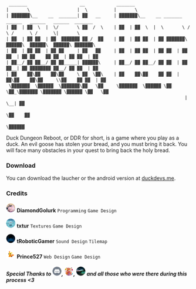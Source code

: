 ```
 _______                    __            _______                                                        
|       \                  |  \          |       \                                                       
| ▓▓▓▓▓▓▓\__    __  _______| ▓▓   __     | ▓▓▓▓▓▓▓\__    __ _______   ______   ______   ______  _______  
| ▓▓  | ▓▓  \  |  \/       \ ▓▓  /  \    | ▓▓  | ▓▓  \  |  \       \ /      \ /      \ /      \|       \ 
| ▓▓  | ▓▓ ▓▓  | ▓▓  ▓▓▓▓▓▓▓ ▓▓_/  ▓▓    | ▓▓  | ▓▓ ▓▓  | ▓▓ ▓▓▓▓▓▓▓\  ▓▓▓▓▓▓\  ▓▓▓▓▓▓\  ▓▓▓▓▓▓\ ▓▓▓▓▓▓▓\
| ▓▓  | ▓▓ ▓▓  | ▓▓ ▓▓     | ▓▓   ▓▓     | ▓▓  | ▓▓ ▓▓  | ▓▓ ▓▓  | ▓▓ ▓▓  | ▓▓ ▓▓    ▓▓ ▓▓  | ▓▓ ▓▓  | ▓▓
| ▓▓__/ ▓▓ ▓▓__/ ▓▓ ▓▓_____| ▓▓▓▓▓▓\     | ▓▓__/ ▓▓ ▓▓__/ ▓▓ ▓▓  | ▓▓ ▓▓__| ▓▓ ▓▓▓▓▓▓▓▓ ▓▓__/ ▓▓ ▓▓  | ▓▓
| ▓▓    ▓▓\▓▓    ▓▓\▓▓     \ ▓▓  \▓▓\    | ▓▓    ▓▓\▓▓    ▓▓ ▓▓  | ▓▓\▓▓    ▓▓\▓▓     \\▓▓    ▓▓ ▓▓  | ▓▓
 \▓▓▓▓▓▓▓  \▓▓▓▓▓▓  \▓▓▓▓▓▓▓\▓▓   \▓▓     \▓▓▓▓▓▓▓  \▓▓▓▓▓▓ \▓▓   \▓▓_\▓▓▓▓▓▓▓ \▓▓▓▓▓▓▓ \▓▓▓▓▓▓ \▓▓   \▓▓
                                                                    |  \__| ▓▓                           
                                                                     \▓▓    ▓▓                           
                                                                      \▓▓▓▓▓▓                            
```

Duck Dungeon Reboot, or DDR for short, is a game where you play as a duck. An evil goose has stolen your bread, and you must bring it back. You will face many obstacles in your quest to bring back the holy bread.

### Download

You can download the laucher or the android version at [duckdevs.me](https://duckdevs.me/).

### Credits

<img style="image-rendering: auto;	height: 25px; width: 25px;" src="https://github.com/Prince527GitHub/Duck-Dungeon/blob/web/assets/images/arpi.png?raw=true" alt="credit-DiamondGolurk"></img> **DiamondGolurk** `Programming` `Game Design`

<img style="image-rendering: auto;	height: 25px; width: 25px;" src="https://github.com/Prince527GitHub/Duck-Dungeon/blob/web/assets/images/txtur.gif?raw=true" alt="credit-Txtur"></img> **txtur** `Textures` `Game Design`

<img style="image-rendering: auto;	height: 25px; width: 25px;" src="https://github.com/Prince527GitHub/Duck-Dungeon/blob/web/assets/images/tRoboticGamer.png?raw=true" alt="credit-tRoboticGamer"></img> **tRoboticGamer** `Sound Design` `Tilemap`

<img style="image-rendering: auto;	height: 25px; width: 25px;" src="https://github.com/Prince527GitHub/Duck-Dungeon/blob/web/assets/images/prince.gif?raw=true" alt="credit-Prince527"></img> **Prince527** `Web Design` `Game Design`

<h5>Special Thanks to <img style="image-rendering: auto;	height: 25px; width: 25px;" src="https://github.com/Prince527GitHub/Duck-Dungeon/blob/web/assets/images/castnormal.png?raw=true" alt="credit-CastNormal">, <img style="image-rendering: auto;	height: 25px; width: 25px;" src="https://github.com/Prince527GitHub/Duck-Dungeon/blob/web/assets/images/wam.png">, <img style="image-rendering: auto;	height: 25px; width: 25px;" src="https://github.com/Prince527GitHub/Duck-Dungeon/blob/web/assets/images/cr1ms0n.png?raw=true" alt="credit-Cr1ms0n"> and all those who were there during this process <3</h5>
